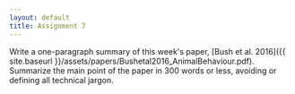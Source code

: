 ```yaml
---
layout: default
title: Assignment 7
---
```


Write a one-paragraph summary of this week's paper, [Bush et al. 2016]({{ site.baseurl }}/assets/papers/Bushetal2016_AnimalBehaviour.pdf). Summarize the main point of the paper in 300 words or less, avoiding or defining all technical jargon.
